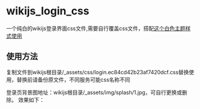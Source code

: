 # wikijs_login_css
一个纯白的wikijs登录界面css文件,需要自行覆盖css文件，搭配[这个白色主题样式使用]([https://markdown.com.cn](https://github.com/AurLemon/wikijs-citizen-styles))
## 使用方法
<p>复制文件到wikijs根目录/_assets/css/login.ec84cd42b23af7420dcf.css替换使用，替换前请备份原文件，不同服务可能css名称不同</p>
登录页背景图地址：wikijs根目录/_assets/img/splash/1.jpg，可自行更换或删除。
效果如下：
